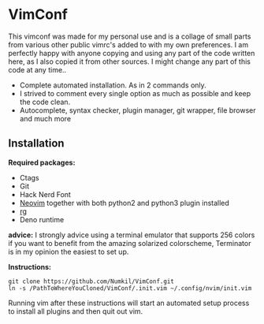 VimConf
=======
This vimconf was made for my personal use and is a collage of small parts from various
other public vimrc's added to with my own preferences.
I am perfectly happy with anyone copying and using any part of the code written
here, as I also copied it from other sources. I might change any part of this
code at any time..

* Complete automated installation. As in 2 commands only.
* I strived to comment every single option as much as possible and keep the
  code clean.
* Autocomplete, syntax checker, plugin manager, git wrapper, file browser and much more

Installation
------------
**Required packages:**

* Ctags
* Git
* Hack Nerd Font
* [Neovim](https://github.com/neovim/neovim) together with both python2 and python3 plugin installed
* [rg](https://github.com/BurntSushi/ripgrep)
* Deno runtime

**advice:** I strongly advice using a terminal emulator that supports 256 colors if you
want to benefit from the amazing solarized colorscheme, Terminator
is in my opinion the easiest to set up.

**Instructions:**

    git clone https://github.com/Numkil/VimConf.git
    ln -s /PathToWhereYouCloned/VimConf/.init.vim ~/.config/nvim/init.vim

Running vim after these instructions will start an automated setup process to
install all plugins and then quit out vim.

